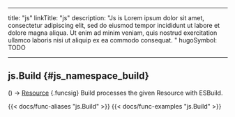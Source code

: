 




---
title: "js"
linkTitle: "js"
description: "Js is Lorem ipsum dolor sit amet, consectetur adipiscing elit, sed do eiusmod tempor incididunt ut labore et dolore magna aliqua. Ut enim ad minim veniam, quis nostrud exercitation ullamco laboris nisi ut aliquip ex ea commodo consequat. "
hugoSymbol: TODO




---















## js.Build {#js_namespace_build}

\([](/documentation/reference/objects//)\) → [Resource](/documentation/reference/objects/resources/resource/resource)
{.funcsig}
Build processes the given Resource with ESBuild.


{{< docs/func-aliases "js.Build" >}}
{{< docs/func-examples "js.Build" >}}





